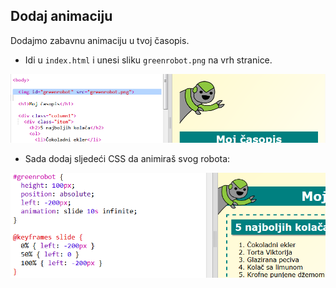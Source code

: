 ## Dodaj animaciju

Dodajmo zabavnu animaciju u tvoj časopis.

+ Idi u `index.html` i unesi sliku `greenrobot.png` na vrh stranice.

![screenshot](images/magazine-animation-image.png)

+ Sada dodaj sljedeći CSS da animiraš svog robota:

![screenshot](images/magazine-animation-css.png)